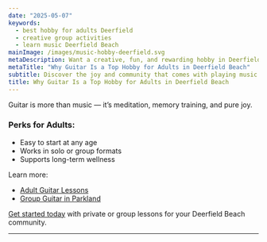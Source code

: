 ```yaml
---
date: "2025-05-07"
keywords:
  - best hobby for adults Deerfield
  - creative group activities
  - learn music Deerfield Beach
mainImage: /images/music-hobby-deerfield.svg
metaDescription: Want a creative, fun, and rewarding hobby in Deerfield Beach? Learn why more adults are choosing guitar.
metaTitle: "Why Guitar Is a Top Hobby for Adults in Deerfield Beach"
subtitle: Discover the joy and community that comes with playing music
title: Why Guitar Is a Top Hobby for Adults in Deerfield Beach
---
```


Guitar is more than music — it’s meditation, memory training, and pure joy.

### Perks for Adults:

- Easy to start at any age
- Works in solo or group formats
- Supports long-term wellness

Learn more:

- [Adult Guitar Lessons](https://www.parklandguitarlessons.com/guitar-chalk/adults-learning-guitar)
- [Group Guitar in Parkland](https://www.parklandguitarlessons.com/guitar-chalk/group-guitar-lessons-for-adults-in-parkland)

[Get started today](https://www.parklandguitarlessons.com/contact) with private or group lessons for your Deerfield Beach community.

---
